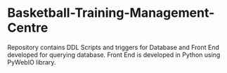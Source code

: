 # Basketball-Training-Management-Centre
Repository contains DDL Scripts and triggers for Database and Front End developed for querying database. Front End is developed in Python using PyWebIO library.
